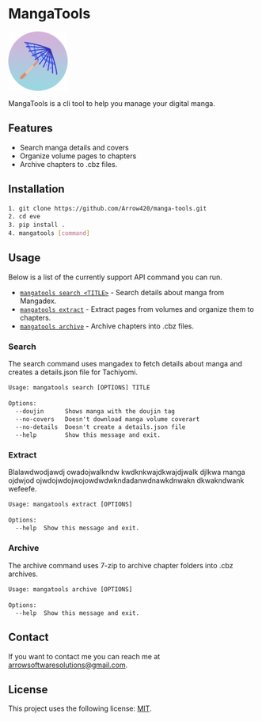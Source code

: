 # MangaTools 
<img src="logo.png" alt="" width="120"/>


MangaTools is a cli tool to help you manage your digital manga.

## Features

* Search manga details and covers
* Organize volume pages to chapters
* Archive chapters to .cbz files.

## Installation


```sh
1. git clone https://github.com/Arrow420/manga-tools.git
2. cd eve
3. pip install .
4. mangatools [command]
```

## Usage
Below is a list of the currently support API command you can run.

* [`mangatools search <TITLE>`](#search) - Search details about manga from Mangadex.
* [`mangatools extract`](#extract)       - Extract pages from volumes and organize them to chapters.
* [`mangatools archive`](#archive)       - Archive chapters into .cbz files.


### Search
The search command uses mangadex to fetch details about manga and creates a details.json file for Tachiyomi.


```commandline
Usage: mangatools search [OPTIONS] TITLE

Options:
  --doujin      Shows manga with the doujin tag
  --no-covers   Doesn't download manga volume coverart
  --no-details  Doesn't create a details.json file
  --help        Show this message and exit.
```


### Extract
Blalawdwodjawdj owadojwalkndw kwdknkwajdkwajdjwalk  djlkwa manga ojdwjod ojwdojwdojwojowdwdwkndadanwdnawkdnwakn dkwakndwank wefeefe.


```commandline
Usage: mangatools extract [OPTIONS]

Options:
  --help  Show this message and exit.
```


### Archive
The archive command uses 7-zip to archive chapter folders into .cbz archives.


```commandline
Usage: mangatools archive [OPTIONS]

Options:
  --help  Show this message and exit.
```


## Contact

If you want to contact me you can reach me at <arrowsoftwaresolutions@gmail.com>.

## License
<!--- If you're not sure which open license to use see https://choosealicense.com/--->

This project uses the following license: [MIT](<link>).